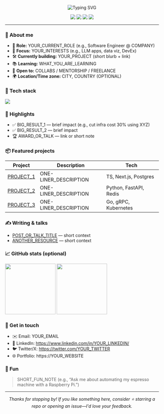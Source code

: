 <!-- Header / Hero -->
<p align="center">
  <img src="https://readme-typing-svg.demolab.com?font=Inter&weight=600&size=28&pause=1000&center=true&vCenter=true&width=650&lines=Hi%2C+I'm+Joaquín_Puente+%F0%9F%91%8B;FullStack_Developer" alt="Typing SVG" />
</p>

<p align="center">
  <!-- Badges (optional) -->
  <a href="https://YOUR_WEBSITE_OR_LINKTREE"><img src="https://img.shields.io/badge/Website-000?style=for-the-badge&logo=About.me&logoColor=white" /></a>
  <a href="mailto:YOUR_EMAIL"><img src="https://img.shields.io/badge/Email-0078D4?style=for-the-badge&logo=gmail&logoColor=white" /></a>
  <a href="https://www.linkedin.com/in/YOUR_LINKEDIN/"><img src="https://img.shields.io/badge/LinkedIn-0A66C2?style=for-the-badge&logo=linkedin&logoColor=white" /></a>
  <a href="https://twitter.com/YOUR_TWITTER"><img src="https://img.shields.io/badge/Twitter-111?style=for-the-badge&logo=x&logoColor=white" /></a>
  <!-- <img src="https://komarev.com/ghpvc/?username=YOURUSER&style=for-the-badge" alt="profile views" /> -->
</p>

---

### 👋 About me
- 🎯 **Role:** YOUR_CURRENT_ROLE (e.g., Software Engineer @ COMPANY)
- 🧠 **Focus:** YOUR_INTERESTS (e.g., LLM apps, data viz, DevEx)
- 🛠️ **Currently building:** YOUR_PROJECT (short blurb + link)
- 📚 **Learning:** WHAT_YOU_ARE_LEARNING
- 🤝 **Open to:** COLLABS / MENTORSHIP / FREELANCE
- 🌍 **Location/Time zone:** CITY, COUNTRY (OPTIONAL)

<!-- Skills / Stack -->
### 🧰 Tech stack
<!-- Use skillicons.dev to auto-render icons. Edit the list freely. -->
<p>
  <img src="https://skillicons.dev/icons?i=js,ts,python,go,java,react,nextjs,nodejs,express,vue,nuxt,html,css,tailwind,astro,redux,vitest,jest,postgres,mysql,sqlite,mongodb,redis,prisma,graphql,apollo,fastapi,django,flask,aws,gcp,azure,docker,kubernetes,terraform,linux,git,github,gitlab,figma&perline=12" />
</p>

<!-- Highlights -->
### 🚀 Highlights
- ✅ BIG_RESULT_1 — brief impact (e.g., cut infra cost 30% using XYZ)
- ✅ BIG_RESULT_2 — brief impact
- 🏆 AWARD_OR_TALK — link or short note

<!-- Projects -->
### 📦 Featured projects
<!-- Replace with your repos; keep 1–4. -->
| Project | Description | Tech |
|---|---|---|
| [PROJECT_1](https://github.com/YOURUSER/PROJECT_1) | ONE-LINER_DESCRIPTION | TS, Next.js, Postgres |
| [PROJECT_2](https://github.com/YOURUSER/PROJECT_2) | ONE-LINER_DESCRIPTION | Python, FastAPI, Redis |
| [PROJECT_3](https://github.com/YOURUSER/PROJECT_3) | ONE-LINER_DESCRIPTION | Go, gRPC, Kubernetes |

<!-- Optional: dynamic pinned cards (third-party). Uncomment if you want these. -->
<!--
<a href="https://github.com/YOURUSER/PROJECT_1">
  <img src="https://github-readme-stats.vercel.app/api/pin/?username=YOURUSER&repo=PROJECT_1" />
</a>
<a href="https://github.com/YOURUSER/PROJECT_2">
  <img src="https://github-readme-stats.vercel.app/api/pin/?username=YOURUSER&repo=PROJECT_2" />
</a>
-->

<!-- Writing / Talks -->
### ✍️ Writing & talks
- [POST_OR_TALK_TITLE](LINK) — short context
- [ANOTHER_RESOURCE](LINK) — short context

<!-- Activity widgets (optional third-party) -->
### 📈 GitHub stats (optional)
<!-- Remove if you prefer a cleaner profile. These are popular but third-party. -->
<p>
  <!-- Overall stats -->
  <img height="165" src="https://github-readme-stats.vercel.app/api?username=YOURUSER&show_icons=true&include_all_commits=true&count_private=true" />
  <!-- Top languages (by repo, not perfect) -->
  <img height="165" src="https://github-readme-stats.vercel.app/api/top-langs/?username=YOURUSER&layout=compact&langs_count=8" />
</p>
<!-- Streaks (optional) -->
<!-- <img src="https://streak-stats.demolab.com?user=YOURUSER" height="165" /> -->

<!-- Contact / CTA -->
### 🤙 Get in touch
- ✉️ Email: YOUR_EMAIL
- 💼 LinkedIn: https://www.linkedin.com/in/YOUR_LINKEDIN/
- 🐦 Twitter/X: https://twitter.com/YOUR_TWITTER
- 🌐 Portfolio: https://YOUR_WEBSITE

<!-- Fun / Personality (optional) -->
### 🎲 Fun
> SHORT_FUN_NOTE (e.g., “Ask me about automating my espresso machine with a Raspberry Pi.”)

---

<!-- Footer -->
<p align="center">
  <i>Thanks for stopping by! If you like something here, consider ⭐️ starring a repo or opening an issue—I'd love your feedback.</i>
</p>
